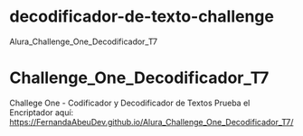 # decodificador-de-texto-challenge
 Alura_Challenge_One_Decodificador_T7

# Challenge_One_Decodificador_T7
 Challege One - Codificador y Decodificador de Textos
Prueba el Encriptador aquí:
https://FernandaAbeuDev.github.io/Alura_Challenge_One_Decodificador_T7/